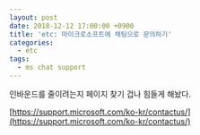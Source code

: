 ```yaml
---
layout: post
date: 2018-12-12 17:00:00 +0900
title: 'etc: 마이크로소프트에 채팅으로 문의하기'
categories:
  - etc
tags:
  - ms chat support
---
```


인바운드를 줄이려는지 페이지 찾기 겁나 힘들게 해놨다.

[https://support.microsoft.com/ko-kr/contactus/](https://support.microsoft.com/ko-kr/contactus/)
